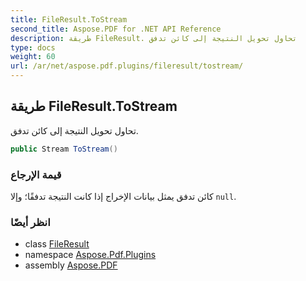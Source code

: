 ```yaml
---
title: FileResult.ToStream
second_title: Aspose.PDF for .NET API Reference
description: طريقة FileResult. تحاول تحويل النتيجة إلى كائن تدفق
type: docs
weight: 60
url: /ar/net/aspose.pdf.plugins/fileresult/tostream/
---
```

## طريقة FileResult.ToStream

تحاول تحويل النتيجة إلى كائن تدفق.

```csharp
public Stream ToStream()
```

### قيمة الإرجاع

كائن تدفق يمثل بيانات الإخراج إذا كانت النتيجة تدفقًا؛ وإلا `null`.

### انظر أيضًا

* class [FileResult](../)
* namespace [Aspose.Pdf.Plugins](../../../aspose.pdf.plugins/)
* assembly [Aspose.PDF](../../../)